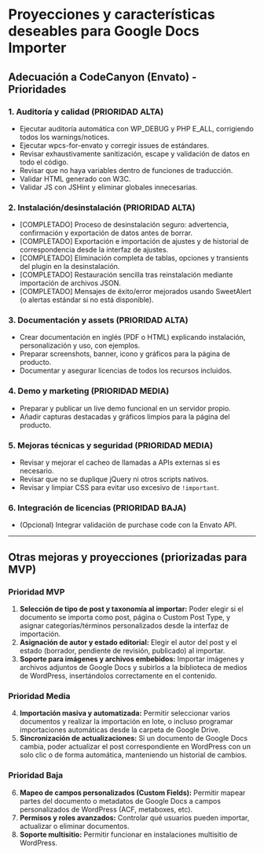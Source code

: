 # Proyecciones y características deseables para Google Docs Importer

## Adecuación a CodeCanyon (Envato) - Prioridades

### 1. Auditoría y calidad (PRIORIDAD ALTA)
- Ejecutar auditoría automática con WP_DEBUG y PHP E_ALL, corrigiendo todos los warnings/notices.
- Ejecutar wpcs-for-envato y corregir issues de estándares.
- Revisar exhaustivamente sanitización, escape y validación de datos en todo el código.
- Revisar que no haya variables dentro de funciones de traducción.
- Validar HTML generado con W3C.
- Validar JS con JSHint y eliminar globales innecesarias.

### 2. Instalación/desinstalación (PRIORIDAD ALTA)
- [COMPLETADO] Proceso de desinstalación seguro: advertencia, confirmación y exportación de datos antes de borrar.
- [COMPLETADO] Exportación e importación de ajustes y de historial de correspondencia desde la interfaz de ajustes.
- [COMPLETADO] Eliminación completa de tablas, opciones y transients del plugin en la desinstalación.
- [COMPLETADO] Restauración sencilla tras reinstalación mediante importación de archivos JSON.
- [COMPLETADO] Mensajes de éxito/error mejorados usando SweetAlert (o alertas estándar si no está disponible).

### 3. Documentación y assets (PRIORIDAD ALTA)
- Crear documentación en inglés (PDF o HTML) explicando instalación, personalización y uso, con ejemplos.
- Preparar screenshots, banner, icono y gráficos para la página de producto.
- Documentar y asegurar licencias de todos los recursos incluidos.

### 4. Demo y marketing (PRIORIDAD MEDIA)
- Preparar y publicar un live demo funcional en un servidor propio.
- Añadir capturas destacadas y gráficos limpios para la página del producto.

### 5. Mejoras técnicas y seguridad (PRIORIDAD MEDIA)
- Revisar y mejorar el cacheo de llamadas a APIs externas si es necesario.
- Revisar que no se duplique jQuery ni otros scripts nativos.
- Revisar y limpiar CSS para evitar uso excesivo de `!important`.

### 6. Integración de licencias (PRIORIDAD BAJA)
- (Opcional) Integrar validación de purchase code con la Envato API.

---

## Otras mejoras y proyecciones (priorizadas para MVP)

### Prioridad MVP
1. **Selección de tipo de post y taxonomía al importar:** Poder elegir si el documento se importa como post, página o Custom Post Type, y asignar categorías/términos personalizados desde la interfaz de importación.
2. **Asignación de autor y estado editorial:** Elegir el autor del post y el estado (borrador, pendiente de revisión, publicado) al importar.
3. **Soporte para imágenes y archivos embebidos:** Importar imágenes y archivos adjuntos de Google Docs y subirlos a la biblioteca de medios de WordPress, insertándolos correctamente en el contenido.

### Prioridad Media
4. **Importación masiva y automatizada:** Permitir seleccionar varios documentos y realizar la importación en lote, o incluso programar importaciones automáticas desde la carpeta de Google Drive.
5. **Sincronización de actualizaciones:** Si un documento de Google Docs cambia, poder actualizar el post correspondiente en WordPress con un solo clic o de forma automática, manteniendo un historial de cambios.

### Prioridad Baja
6. **Mapeo de campos personalizados (Custom Fields):** Permitir mapear partes del documento o metadatos de Google Docs a campos personalizados de WordPress (ACF, metaboxes, etc).
7. **Permisos y roles avanzados:** Controlar qué usuarios pueden importar, actualizar o eliminar documentos.
8. **Soporte multisitio:** Permitir funcionar en instalaciones multisitio de WordPress.
